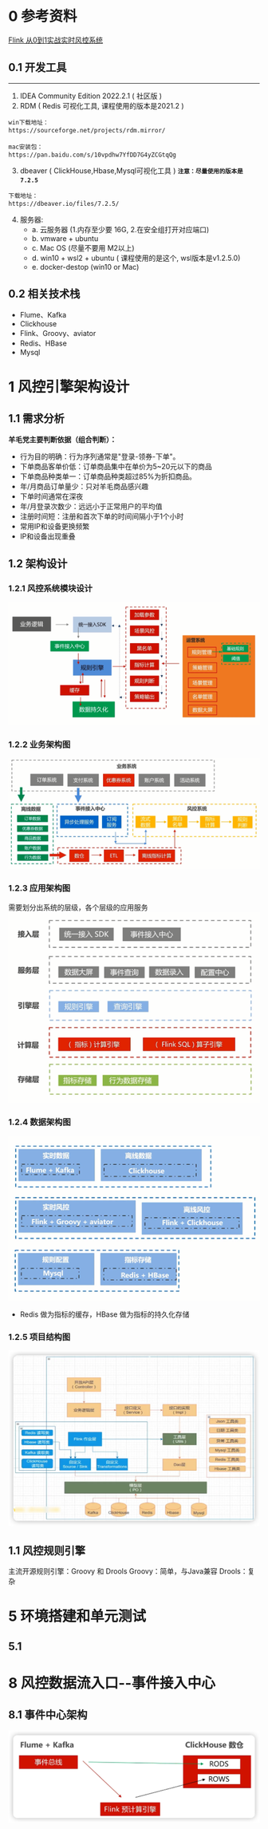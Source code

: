 
# 0 参考资料

[Flink 从0到1实战实时风控系统](https://coding.imooc.com/class/698.html)

## 0.1 开发工具
---

1. IDEA Community Edition 2022.2.1 ( 社区版 )
2. RDM ( Redis 可视化工具, 课程使用的版本是2021.2 )
```
win下载地址：
https://sourceforge.net/projects/rdm.mirror/

mac安装包：
https://pan.baidu.com/s/10vpdhw7YfDD7G4yZCGtqQg
```

3. dbeaver ( ClickHouse,Hbase,Mysql可视化工具 )
**`注意：尽量使用的版本是 7.2.5`**
```
下载地址：
https://dbeaver.io/files/7.2.5/
```

4. 服务器:
   * a. 云服务器 (1.内存至少要 16G, 2.在安全组打开对应端口)
   * b. vmware + ubuntu
   * c. Mac OS (尽量不要用 M2以上)
   * d. win10 + wsl2 + ubuntu ( 课程使用的是这个, wsl版本是v1.2.5.0)
   * e. docker-destop (win10 or Mac)

## 0.2 相关技术栈
- Flume、Kafka
- Clickhouse
- Flink、Groovy、aviator
- Redis、HBase
- Mysql

# 1 风控引擎架构设计

## 1.1 需求分析

**羊毛党主要判断依据（组合判断）：**

- 行为目的明确：行为序列通常是"登录-领券-下单"。
- 下单商品客单价低：订单商品集中在单价为5~20元以下的商品
- 下单商品种类单一：订单商品种类超过85%为折扣商品。
- 年/月商品订单量少：只对羊毛商品感兴趣
- 下单时间通常在深夜
- 年/月登录次数少：远远小于正常用户的平均值
- 注册时间短：注册和首次下单的时间间隔小于1个小时
- 常用IP和设备更换频繁
- IP和设备出现重叠

## 1.2 架构设计
### 1.2.1 风控系统模块设计
![](https://raw.githubusercontent.com/BaihlUp/Figurebed/master/2023/202312201627516.png)


### 1.2.2 业务架构图
![](https://raw.githubusercontent.com/BaihlUp/Figurebed/master/2023/202312201638937.png)


### 1.2.3 应用架构图

需要划分出系统的层级，各个层级的应用服务
![](https://raw.githubusercontent.com/BaihlUp/Figurebed/master/2023/202312201636722.png)

### 1.2.4 数据架构图
![](https://raw.githubusercontent.com/BaihlUp/Figurebed/master/2023/202312201639917.png)
- Redis 做为指标的缓存，HBase 做为指标的持久化存储

### 1.2.5 项目结构图

![](https://raw.githubusercontent.com/BaihlUp/Figurebed/master/2023/202312271437409.png)

## 1.1 风控规则引擎 

主流开源规则引擎：Groovy 和 Drools
Groovy：简单，与Java兼容
Drools：复杂

# 5 环境搭建和单元测试

## 5.1 


# 8 风控数据流入口--事件接入中心
## 8.1 事件中心架构

![](https://raw.githubusercontent.com/BaihlUp/Figurebed/master/2023/20231227162508.png)

